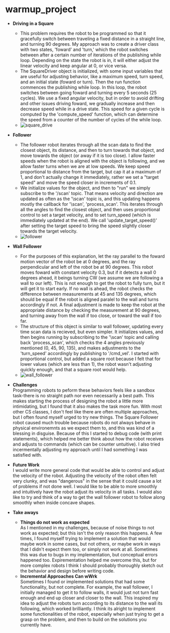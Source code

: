 # warmup_project
* **Driving in a Square**
  * This problem requires the robot to be programmed so that it gracefully switch between traveling a fixed distance in a straight line, and turning 90 degrees. My approach was to create a driver class with two states, 'foward' and 'turn,' which the robot switches between after a certain number of iterations of the publishing while loop. Depending on the state the robot is in, it will either adjust the linear velocity and keep angular at 0, or vice versa.
  * The SquareDriver object is initialized, with some input variables that are useful for adjusting behavior, like a maximum speed, turn speed, and an initial state (foward or turn). Then the run function commences the publishing while loop. In this loop, the robot switches between going foward and turning every 5 seconds (25 cycles). We use a fixed angular velocity, but in order to avoid drifting and other issues driving foward, we gradually increase and then decrease speed while in a drive state. This speed for a given cycle is computed by the 'compute_speed' function, which can determine the speed from a counter of the number of cycles of the while loop. 
  * ![square_drive](https://user-images.githubusercontent.com/63179479/113523140-9cd24f80-956b-11eb-9edb-7472dedde20c.gif)
* **Follower**
  * The follower robot iterates through all the scan data to find the closest object, its distance, and then to turn towards that object, and move towards the object (or away if it is too close). I allow faster speeds when the robot is aligned with the object is following, and we allow faster turns when we are at low speeds. We keep speed proportional to distance from the target, but cap it at a maximum of 1, and don't actually change it immediately, rather we set a "target speed" and move the speed closer in increments of 0.1.
  * We initialize values for the object, and then to "run" we simply subscribe to the '/scan' topic. That means velocity and direction are updated as often as the '\scan' topic is, and this updating happens mostly the callback for '\scan', 'process_scan'. This iterates through all the angles to find the closest object, and then uses proportional control to set a target velocity, and to set turn_speed (which is immediately updated at the end). We call 'update_target_speed()' after setting the target speed to bring the speed slightly closer towards the target velocity.
  * ![follower](https://user-images.githubusercontent.com/63179479/114346576-52cc0980-9b29-11eb-9bcd-fc5043e3b059.gif)

* **Wall Follower**
  * For the purposes of this explanation, let the ray parallel to the foward motion vector of the robot be at 0 degrees, and the ray perpendicular and left of the robot be at 90 degrees. This robot moves foward with constant velocity 0.3, but if it detects a wall 0 degrees ahead, it beings turning CW (we assume we are following a wall to our left). This is not enough to get the robot to fully turn, but it will get it to start early. If no wall is ahead, the robot checks the difference between measurements at 45 and 135 degrees, which should be equal if the robot is aligned paralel to the wall and turns accordingly if not. A final adjustment is made to keep the robot at the appropriate distance by checking the measurement at 90 degrees, and turning away from the wall if too close, or toward the wall if too far.
  * The structure of this object is similar to wall follower, updating every time scan data is recieved, but even simpler. It initializes values, and then begins running by subscribing to the '\scan' topic and calling back 'process_scan', which checks the 4 angles previously mentioned (0, 45, 90, 135), and makes adjustments to the 'turn_speed' accordingly by publishing to '/cmd_vel'. I started with proportional control, but added a square root because I felt that for lower values (which are less than 1), the robot wasn't adjusting quickly enough, and that a square root would help. 
  * ![wall_follower](https://user-images.githubusercontent.com/63179479/114346555-4ba4fb80-9b29-11eb-8d46-9779740cc90d.gif)

* **Challenges** \
 Programming robots to peform these behaviors feels like a sandbox task-there is no straight path nor even necessarily a best path. This makes starting the process of designing the robot a little more intimidating, but I found that it also makes the task more fun. With most other CS classes, I don't feel like there are often multiple approaches, but I often found myself urged to try new things. The Square Follower robot caused much trouble because robots do not always behave in physical environemnts as we expect them to, and this was kind of a blessing in disguise. Because of this I started to debug code (with print statements), which helped me better think about how the robot receives and adjusts to commands (which can be counter untuitive). I also tried incermentally adjusting my approach until I had something I was satisfied with.
* **Future Work** \
 I would write more general code that would be able to control and adjust the velocity of the robot. Adjusting the velocity of the robot often felt very clunky, and was "dangerous" in the sense that it could cause a lot of problems if not done well. I would like to be able to more smoothly and intuitively have the robot adjust its velocity in all tasks. I would also like to try and think of a way to get the wall follower robot to follow along smoothly when inside concave shapes.
* **Take aways**
  * **Things do not work as expected**\
    As I mentioned in my challenges, because of noise things to not work as expected; but this isn't the only reason this happens. A few times, I found myself trying to implement a solution that would maybe work in some cases, but not others, or maybe work in ways that I didn't expect them too, or simply not work at all. Sometimes this was due to bugs in my implementation, but conceptual errors happened too. Expirementation helped me overcome this, but for more complex robots I think I should probably thoroughly sketch out the behavior and design before writing code.
  * **Incremental Approaches Can wWrk**\
    Sometimes I found or implemented solutions that had some functionality, but not complete. For example, the wall follower, I initially managed to get it to follow walls, it would just not turn fast enough and end up closer and closer to the wall. This inspired my idea to adjust the robots turn according to its distance to the wall its following, which worked brilliantly. I think its alright to implement some functionalities of the robot, especially when just trying to get a grasp on the problem, and then to build on the solutions you currently have.
